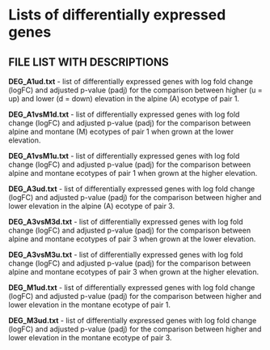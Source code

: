# Lists of differentially expressed genes

FILE LIST WITH DESCRIPTIONS
------------------------------------

**DEG_A1ud.txt**  - list of differentially expressed genes with log fold change (logFC) and adjusted p-value (padj) for the comparison between higher (u = up) and lower (d = down) elevation in the alpine (A) ecotype of pair 1.

**DEG_A1vsM1d.txt** - list of differentially expressed genes with log fold change (logFC) and adjusted p-value (padj) for the comparison between alpine and montane (M) ecotypes of pair 1 when grown at the lower elevation.

**DEG_A1vsM1u.txt** - list of differentially expressed genes with log fold change (logFC) and adjusted p-value (padj) for the comparison between alpine and montane ecotypes of pair 1 when grown at the higher elevation.

**DEG_A3ud.txt**  - list of differentially expressed genes with log fold change (logFC) and adjusted p-value (padj) for the comparison between higher and lower elevation in the alpine (A) ecotype of pair 3.

**DEG_A3vsM3d.txt** - list of differentially expressed genes with log fold change (logFC) and adjusted p-value (padj) for the comparison between alpine and montane ecotypes of pair 3 when grown at the lower elevation.

**DEG_A3vsM3u.txt** - list of differentially expressed genes with log fold change (logFC) and adjusted p-value (padj) for the comparison between alpine and montane ecotypes of pair 3 when grown at the higher elevation.

**DEG_M1ud.txt** - list of differentially expressed genes with log fold change (logFC) and adjusted p-value (padj) for the comparison between higher and lower elevation in the montane ecotype of pair 1.

**DEG_M3ud.txt** - list of differentially expressed genes with log fold change (logFC) and adjusted p-value (padj) for the comparison between higher and lower elevation in the montane ecotype of pair 3.
